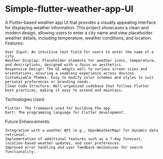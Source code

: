 # Simple-flutter-weather-app-UI

A Flutter-based weather app UI that provides a visually appealing interface for displaying weather information. This project showcases a clean and modern design, allowing users to enter a city name and view placeholder weather details, including temperature, weather conditions, and location.
Features:

    User Input: An intuitive text field for users to enter the name of a city.
    Weather Display: Placeholder elements for weather icons, temperature, and descriptions, designed with a focus on aesthetics.
    Responsive Design: The UI adapts well to various screen sizes and orientations, ensuring a seamless experience across devices.
    Customizable Themes: Easy to modify color schemes and styles to suit personal preferences or branding needs.
    Clean Code Structure: Well-organized codebase that follows Flutter best practices, making it easy to extend and maintain.

Technologies Used:

    Flutter: The framework used for building the app.
    Dart: The programming language for Flutter development.

Future Enhancements:

    Integration with a weather API (e.g., OpenWeatherMap) for dynamic data retrieval.
    Implementation of additional features such as a 7-day forecast, location-based weather updates, and user preferences.
    Improved error handling and user feedback mechanisms for search functionality.

